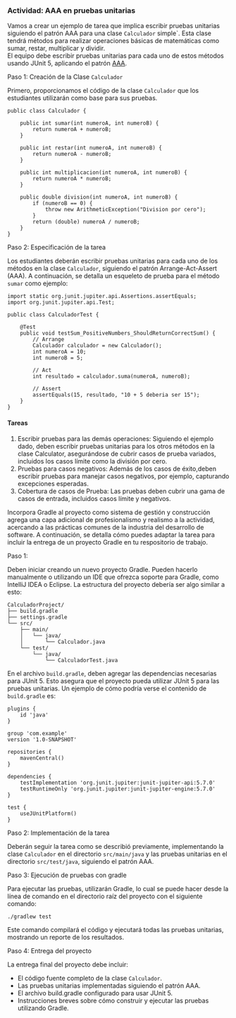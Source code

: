 ### Actividad: AAA en pruebas unitarias

Vamos a crear un ejemplo de tarea que implica escribir pruebas unitarias siguiendo el patrón AAA para una clase `Calculador` simple`.
Esta clase tendrá métodos para realizar operaciones básicas de matemáticas como sumar, restar, multiplicar y dividir.  
El equipo debe escribir pruebas unitarias para cada uno de estos métodos usando JUnit 5, aplicando el patrón [AAA](https://java-design-patterns.com/patterns/arrange-act-assert/#explanation).

Paso 1: Creación de la Clase  `Calculador`

Primero, proporcionamos el código de la clase `Calculador` que los estudiantes utilizarán como base para sus pruebas.

```
public class Calculador {

    public int sumar(int numeroA, int numeroB) {
        return numeroA + numeroB;
    }

    public int restar(int numeroA, int numeroB) {
        return numeroA - numeroB;
    }

    public int multiplicacion(int numeroA, int numeroB) {
        return numeroA * numeroB;
    }

    public double division(int numeroA, int numeroB) {
        if (numeroB == 0) {
            throw new ArithmeticException("Division por cero");
        }
        return (double) numeroA / numeroB;
    }
}
```

Paso 2: Especificación de la tarea

Los estudiantes deberán escribir pruebas unitarias para cada uno de los métodos en la clase `Calculador`, siguiendo el 
patrón Arrange-Act-Assert (AAA). A continuación, se detalla un esqueleto de prueba para el método `sumar` como ejemplo:

```
import static org.junit.jupiter.api.Assertions.assertEquals;
import org.junit.jupiter.api.Test;

public class CalculadorTest {

    @Test
    public void testSum_PositiveNumbers_ShouldReturnCorrectSum() {
        // Arrange
        Calculador calculador = new Calculador();
        int numeroA = 10;
        int numeroB = 5;

        // Act
        int resultado = calculador.suma(numeroA, numeroB);

        // Assert
        assertEquals(15, resultado, "10 + 5 deberia ser 15");
    }
}

```

#### Tareas

1. Escribir pruebas para las demás operaciones: Siguiendo el ejemplo dado, deben escribir pruebas unitarias para los otros métodos en la clase Calculator, asegurándose de cubrir casos de prueba variados, incluidos
los casos límite como la división por cero.
2. Pruebas para casos negativos: Además de los casos de éxito,deben escribir pruebas para manejar casos negativos, por ejemplo, capturando excepciones esperadas.
3. Cobertura de casos de Prueba: Las pruebas deben cubrir una gama de casos de entrada, incluidos casos límite y negativos.

Incorpora Gradle al proyecto como sistema de gestión y construcción agrega una capa adicional de profesionalismo y realismo a 
la actividad, acercando a las prácticas comunes de la industria del desarrollo de software. 
A continuación, se detalla cómo puedes adaptar la tarea para incluir la entrega de un proyecto Gradle en tu respositorio de trabajo.

Paso 1: 

Deben iniciar creando un nuevo proyecto Gradle. Pueden hacerlo manualmente o utilizando un IDE que ofrezca soporte para Gradle,
como IntelliJ IDEA o Eclipse. La estructura del proyecto debería ser algo similar a esto:

```
CalculadorProject/
├── build.gradle
├── settings.gradle
└── src/
    ├── main/
    │   └── java/
    │       └── Calculador.java
    └── test/
        └── java/
            └── CalculadorTest.java
```

En el archivo `build.gradle`, deben agregar las dependencias necesarias para JUnit 5. Esto asegura que el proyecto pueda 
utilizar JUnit 5 para las pruebas unitarias. Un ejemplo de cómo podría verse el contenido de `build.gradle` es:


```
plugins {
    id 'java'
}

group 'com.example'
version '1.0-SNAPSHOT'

repositories {
    mavenCentral()
}

dependencies {
    testImplementation 'org.junit.jupiter:junit-jupiter-api:5.7.0'
    testRuntimeOnly 'org.junit.jupiter:junit-jupiter-engine:5.7.0'
}

test {
    useJUnitPlatform()
}
```
Paso 2: Implementación de la tarea

Deberán seguir la tarea como se describió previamente, implementando la clase `Calculador` en el directorio `src/main/java` y 
las pruebas unitarias en el directorio `src/test/java`, siguiendo el patrón AAA.

Paso 3: Ejecución de pruebas con gradle

Para ejecutar las pruebas, utilizarán Gradle, lo cual se puede hacer desde la línea de comando en el directorio raíz del 
proyecto con el siguiente comando:

```
./gradlew test

```

Este comando compilará el código y ejecutará todas las pruebas unitarias, mostrando un reporte de los resultados.

Paso 4: Entrega del proyecto

La entrega final del proyecto debe incluir:

* El código fuente completo de la clase `Calculador`.
* Las pruebas unitarias implementadas siguiendo el patrón AAA.
* El archivo build.gradle configurado para usar JUnit 5.
* Instrucciones breves sobre cómo construir y ejecutar las pruebas utilizando Gradle.
